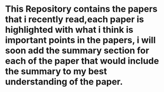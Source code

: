 # This Repository contains the papers that i recently read,each paper is highlighted with what i think is important points in the papers, i will soon add the summary section for each of the paper that would include the summary to my best understanding of the paper.

